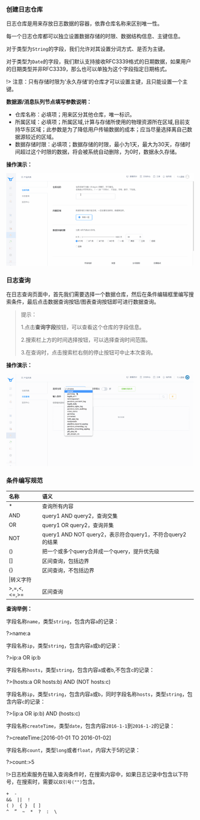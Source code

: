 ### 创建日志仓库

日志仓库是用来存放日志数据的容器，依靠仓库名称来区别唯一性。

每一个日志仓库都可以独立设置数据存储的时限、数据结构信息、主键信息。

对于类型为`String`的字段，我们允许对其设置分词方式、是否为主键。

对于类型为`Date`的字段，我们默认支持接收RFC3339格式的日期数据，如果用户的日期类型并非RFC3339，那么也可以单独为这个字段指定日期格式。

!> 注意：只有存储时限为'永久存储'的仓库才可以设置主键，且只能设置一个主键。

**数据源/消息队列节点填写参数说明：**

* 仓库名称：必填项；用来区分其他仓库，唯一标识。
* 所属区域：必填项；所属区域,计算与存储所使用的物理资源所在区域,目前支持华东区域；此参数是为了降低用户传输数据的成本；应当尽量选择离自己数据源较近的区域。
* 数据存储时限：必填项；数据存储的时限，最小为1天，最大为30天，存储时间超过这个时限的数据，将会被系统自动删除，为0时，数据永久存储。

**操作演示：**

![](_media/logdb1.gif)

### 日志查询

在日志查询页面中，首先我们需要选择一个数据仓库，然后在条件编辑框里编写搜索条件，最后点击数据查询按钮/图表查询按钮即可进行数据查询。

> 提示：
> 
> 1.点击**查询字段**按钮，可以查看这个仓库的字段信息。
> 
> 2.搜索栏上方的时间选择按钮，可以选择查询时间范围。
> 
> 3.在查询时，点击搜索栏右侧的停止按钮可中止本次查询。

**操作演示：**

![](_media/logdb2.gif)

### 条件编写规范

|名称|语义|
|:--|:--|
|*|查询所有内容|
|AND|query1 AND query2，查询交集|
|OR	|query1 OR query2，查询并集|
|NOT|query1 AND NOT query2，表示符合query1，不符合query2的结果|
|()	|把一个或多个query合并成一个query，提升优先级|
|[]	|区间查询，包括边界|
|{}|区间查询，不包括边界|
|\|转义字符|
|>,=,<,<=,>=|区间查询|

**查询举例：**

字段名称`name`，类型`string`，包含内容`a`的记录：

?>name:a

字段名称`ip`，类型`string`，包含内容`a`或`b`的记录：

?>ip:a OR ip:b

字段名称`hosts`，类型`string`，包含内容`a`或者`b`,不包含`c`的记录：

?>(hosts:a OR hosts:b) AND (NOT hosts:c)

字段名称`ip`，类型`string`，包含内容`a`或`b`，同时字段名称`hosts`，类型`string`，包含内容`c`的记录：

?>(ip:a OR ip:b) AND (hosts:c)

字段名称`createTime`，类型`date`，包含内容`2016-1-1`到`2016-1-2`的记录：

?>createTime:[2016-01-01 TO 2016-01-02]

字段名称`count`，类型`long`或者`float`，内容大于5的记录： 

?>count:>5


!>日志检索服务在输入查询条件时，在搜索内容中，如果日志记录中包含以下符号，在搜索时，需要以`双引号("")`包含。

```
+  -  
&&  ||  !
( )  { }  [ ] 
^  ”  ~  *  ?  :  \
```


